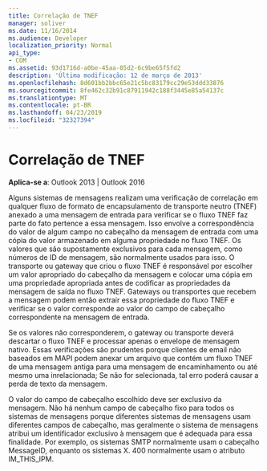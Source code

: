 ```yaml
---
title: Correlação de TNEF
manager: soliver
ms.date: 11/16/2014
ms.audience: Developer
localization_priority: Normal
api_type:
- COM
ms.assetid: 93d1716d-a0be-45aa-85d2-6c9be65f5fd2
description: 'Última modificação: 12 de março de 2013'
ms.openlocfilehash: 8d601bb2bbc65e21c5bc83179cc29e53ddd33876
ms.sourcegitcommit: 8fe462c32b91c87911942c188f3445e85a54137c
ms.translationtype: MT
ms.contentlocale: pt-BR
ms.lasthandoff: 04/23/2019
ms.locfileid: "32327394"
---
```

# <a name="tnef-correlation"></a>Correlação de TNEF

 
  
**Aplica-se a**: Outlook 2013 | Outlook 2016 
  
Alguns sistemas de mensagens realizam uma verificação de correlação em qualquer fluxo de formato de encapsulamento de transporte neutro (TNEF) anexado a uma mensagem de entrada para verificar se o fluxo TNEF faz parte do fato pertence a essa mensagem. Isso envolve a correspondência do valor de algum campo no cabeçalho da mensagem de entrada com uma cópia do valor armazenado em alguma propriedade no fluxo TNEF. Os valores que são supostamente exclusivos para cada mensagem, como números de ID de mensagem, são normalmente usados para isso. O transporte ou gateway que criou o fluxo TNEF é responsável por escolher um valor apropriado do cabeçalho da mensagem e colocar uma cópia em uma propriedade apropriada antes de codificar as propriedades da mensagem de saída no fluxo TNEF. Gateways ou transportes que recebem a mensagem podem então extrair essa propriedade do fluxo TNEF e verificar se o valor corresponde ao valor do campo de cabeçalho correspondente na mensagem de entrada.
  
Se os valores não corresponderem, o gateway ou transporte deverá descartar o fluxo TNEF e processar apenas o envelope de mensagem nativo. Essas verificações são prudentes porque clientes de email não baseados em MAPI podem anexar um arquivo que contém um fluxo TNEF de uma mensagem antiga para uma mensagem de encaminhamento ou até mesmo uma inrelacionada; Se não for selecionada, tal erro poderá causar a perda de texto da mensagem.
  
O valor do campo de cabeçalho escolhido deve ser exclusivo da mensagem. Não há nenhum campo de cabeçalho fixo para todos os sistemas de mensagens porque diferentes sistemas de mensagens usam diferentes campos de cabeçalho, mas geralmente o sistema de mensagens atribui um identificador exclusivo à mensagem que é adequada para essa finalidade. Por exemplo, os sistemas SMTP normalmente usam o cabeçalho MessageID, enquanto os sistemas X. 400 normalmente usam o atributo IM_THIS_IPM.
  

